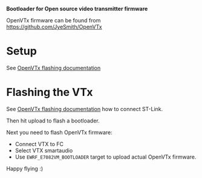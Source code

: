 **Bootloader for Open source video transmitter firmware**

OpenVTx firmware can be found from https://github.com/JyeSmith/OpenVTx

# Setup

See [OpenVTx flashing documentation](https://github.com/JyeSmith/OpenVTx#setup)

# Flashing the VTx

See [OpenVTx flashing documentation](https://github.com/JyeSmith/OpenVTx#flashing-the-vtx) how to
connect ST-Link.

Then hit upload to flash a bootloader.

Next you need to flash OpenVTx firmware:
* Connect VTX to FC
* Select VTX smartaudio
* Use `EWRF_E7082VM_BOOTLOADER` target to upload actual OpenVTx firmware.

Happy flying :)

